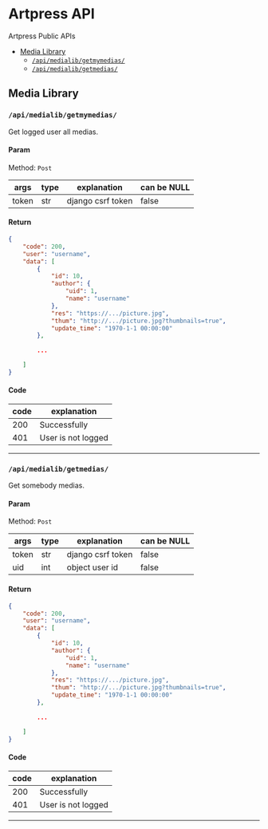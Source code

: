 # Artpress API
Artpress Public APIs

* [Media Library](#media-library)
    * [`/api/medialib/getmymedias/`](#apimedialibgetmymedias)
    * [`/api/medialib/getmedias/`](#apimedialibgetmedias)

## Media Library

### `/api/medialib/getmymedias/`
Get logged user all medias.

#### Param
Method: `Post`

args  | type | explanation       | can be NULL
---   | ---  | ---               | ---
token | str  | django csrf token | false

#### Return

```json
{
    "code": 200,
    "user": "username",
    "data": [
        {
            "id": 10,
            "author": {
                "uid": 1,
                "name": "username"
            },
            "res": "https://.../picture.jpg",
            "thum": "http://.../picture.jpg?thumbnails=true",
            "update_time": "1970-1-1 00:00:00"
        },
 
        ...

    ]
}
```

#### Code
code | explanation
---  | ---
200  | Successfully 
401  | User is not logged

----------------------------------------


### `/api/medialib/getmedias/`
Get somebody medias.
#### Param
Method: `Post`

args  | type | explanation       | can be NULL
---   | ---  | ---               | ---
token | str  | django csrf token | false
uid   | int  | object user id    | false

#### Return

```json
{
    "code": 200,
    "user": "username",
    "data": [
        {
            "id": 10,
            "author": {
                "uid": 1,
                "name": "username"
            },
            "res": "https://.../picture.jpg",
            "thum": "http://.../picture.jpg?thumbnails=true",
            "update_time": "1970-1-1 00:00:00"
        },
 
        ...

    ]
}
```

#### Code
code | explanation
---  | ---
200  | Successfully 
401  | User is not logged

----------------------------------------


